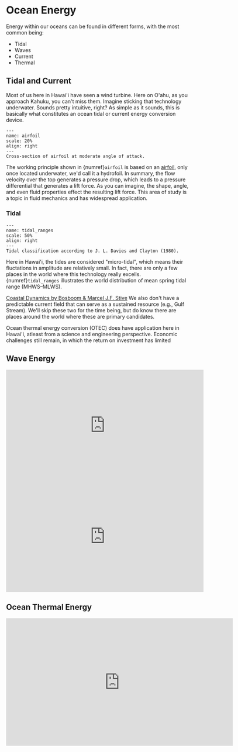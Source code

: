 # Ocean Energy
Energy within our oceans can be found in different forms, with the most common being:

* Tidal
* Waves
* Current
* Thermal

## Tidal and Current
Most of us here in Hawai'i have seen a wind turbine. Here on O'ahu, as you approach Kahuku, you can't miss them. Imagine sticking that technology underwater. Sounds pretty intuitive, right? As simple as it sounds, this is basically what constitutes an ocean tidal or current energy conversion device.
```{figure} ./images/airfoil.png
---
name: airfoil
scale: 20%
align: right
---
Cross-section of airfoil at moderate angle of attack.
```
The working principle shown in {numref}`airfoil` is based on an [airfoil](https://en.wikipedia.org/wiki/Airfoil), only once located underwater, we'd call it a hydrofoil. In summary, the flow velocity over the top generates a pressure drop, which leads to a pressure differential that generates a lift force. As you can imagine, the shape, angle, and even fluid properties effect the resulting lift force. This area of study is a topic in fluid mechanics and has widespread application.

### Tidal
```{figure} ./images/tidal_ranges.png
---
name: tidal_ranges
scale: 50%
align: right
---
Tidal classification according to J. L. Davies and Clayton (1980).
```
Here in Hawai'i, the tides are considered "micro-tidal", which means their fluctations in amplitude are relatively small. In fact, there are only a few places in the world where this technology really excells. {numref}`tidal_ranges` illustrates the world distribution of mean spring tidal range (MHWS–MLWS).

[Coastal Dynamics by Bosboom & Marcel J.F. Stive](https://geo.libretexts.org/Bookshelves/Oceanography/Coastal_Dynamics_%28Bosboom_and_Stive%29/04%3A_Global_wave_and_tidal_environments/4.04%3A_Large-scale_variation_in_tidal_characteristics/4.4.01%3A_Global_tidal_environments)
 We also don't have a predictable current field that can serve as a sustained resource (e.g., Gulf Stream). We'll skip these two for the time being, but do know there are places around the world where these are primary candidates.

Ocean thermal energy conversion (OTEC) does have application here in Hawai'i, atleast from a science and engineering perspective. Economic challenges still remain, in which the return on investment has limited  


## Wave Energy
<iframe width="540" height="304" src="https://www.youtube.com/embed/lzCMUbBIyHw" title="Wave Energy: WEC Research, Azura Device" frameborder="0" allow="accelerometer; autoplay; clipboard-write; encrypted-media; gyroscope; picture-in-picture; web-share" referrerpolicy="strict-origin-when-cross-origin" allowfullscreen></iframe>

<iframe width="540" height="304" src="https://www.youtube.com/embed/qbTcf2QacuM" title="Wave Energy: WEC Research, Lifesaver Device" frameborder="0" allow="accelerometer; autoplay; clipboard-write; encrypted-media; gyroscope; picture-in-picture; web-share" referrerpolicy="strict-origin-when-cross-origin" allowfullscreen></iframe>

## Ocean Thermal Energy
<iframe width="620" height="349" src="https://www.youtube.com/embed/Jd6pNrjMxBc" title="Ocean Thermal Energy Conversion (OTEC)" frameborder="0" allow="accelerometer; autoplay; clipboard-write; encrypted-media; gyroscope; picture-in-picture; web-share" referrerpolicy="strict-origin-when-cross-origin" allowfullscreen></iframe>
